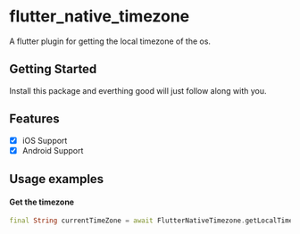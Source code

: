 # flutter_native_timezone

A flutter plugin for getting the local timezone of the os.

## Getting Started

Install this package and everthing good will just follow along with you.
 
## Features

- [X] iOS Support
- [X] Android Support

## Usage examples

#### Get the timezone
```dart
final String currentTimeZone = await FlutterNativeTimezone.getLocalTimezone();
```
